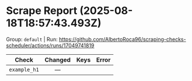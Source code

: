 # Scrape Report (2025-08-18T18:57:43.493Z)

Group: `default`  |  Run: https://github.com/AlbertoRoca96/scraping-checks-scheduler/actions/runs/17049741819

| Check | Changed | Keys | Error |
|---|:---:|:--|:--|
| `example_h1` | — |  |  |
